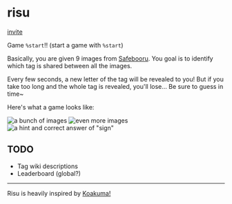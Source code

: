 # risu

[invite](https://discord.com/api/oauth2/authorize?client_id=1027414019742642256&permissions=116736&scope=bot)

Game `%start`!! (start a game with `%start`)

Basically, you are given 9 images from [Safebooru](https://safebooru.donmai.us/). You goal is to identify which tag is shared between all the images.

Every few seconds, a new letter of the tag will be revealed to you! But if you take too long and the whole tag is revealed, you'll lose...
Be sure to guess in time~

Here's what a game looks like:

![a bunch of images](https://kot.gay/sharex/chrome_Yg7pIQoTwQLwa7X.png)
![even more images](https://kot.gay/sharex/chrome_y6M1Jq1bYHy2qSv.png)
![a hint and correct answer of "sign"](https://kot.gay/sharex/chrome_omS6kXxHcz3uUej.png)

## TODO
- Tag wiki descriptions
- Leaderboard (global?)

---

Risu is heavily inspired by [Koakuma!](https://github.com/lynn/koakuma)
